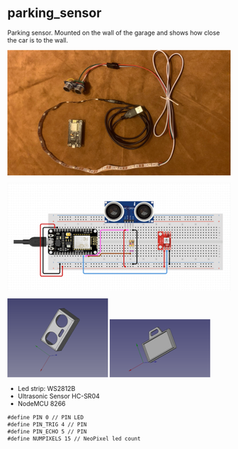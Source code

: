# parking_sensor
Parking sensor. Mounted on the wall of the garage and shows how close the car is to the wall.

![image](https://github.com/renat2985/parking_sensor/blob/main/img/IMG_5782.jpg)

![image](https://github.com/renat2985/parking_sensor/blob/main/img/shematic.png)

<img src="https://github.com/renat2985/parking_sensor/blob/main/img/stl1.png" width=45% height=45%>
<img src="https://github.com/renat2985/parking_sensor/blob/main/img/stl2.png" width=45% height=45%>


- Led strip: WS2812B
- Ultrasonic Sensor HC-SR04
- NodeMCU 8266


```
#define PIN 0 // PIN LED
#define PIN_TRIG 4 // PIN
#define PIN_ECHO 5 // PIN
#define NUMPIXELS 15 // NeoPixel led count
```
